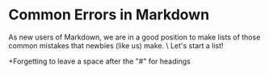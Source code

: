 # Common Errors in Markdown

As new users of Markdown, we are in a good position to make lists of those common mistakes that newbies (like us) make. \ Let's start a list!

+Forgetting to leave a space after the "#" for headings